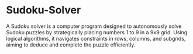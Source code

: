 # Sudoku-Solver
A Sudoku solver is a computer program designed to autonomously solve Sudoku puzzles by strategically 
placing numbers 1 to 9 in a 9x9 grid. Using logical algorithms, 
it navigates constraints in rows, columns, and subgrids, aiming to deduce and complete the puzzle efficiently.
